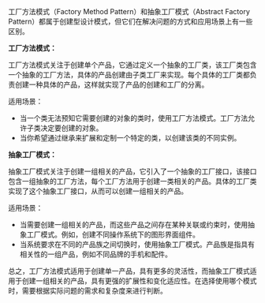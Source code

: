 工厂方法模式（Factory Method Pattern）和抽象工厂模式（Abstract Factory Pattern）都属于创建型设计模式，但它们在解决问题的方式和应用场景上有一些区别。



**工厂方法模式：**



工厂方法模式关注于创建单个产品，它通过定义一个抽象的工厂类，该工厂类包含一个抽象的工厂方法，具体的产品创建由子类工厂来实现。每个具体的工厂类都负责创建一种具体的产品，这样就实现了产品的创建和工厂的分离。



适用场景：



+ 当一个类无法预知它需要创建的对象的类时，使用工厂方法模式。工厂方法允许子类决定要创建的对象。
+ 当你希望通过继承来扩展和定制一个特定的类，以创建该类的不同实例。



**抽象工厂模式：**



抽象工厂模式关注于创建一组相关的产品，它引入了一个抽象的工厂接口，该接口包含一组抽象的工厂方法，每个工厂方法用于创建一类相关的产品。具体的工厂类实现了这个抽象工厂接口，从而可以创建一组相关的产品。



适用场景：



+ 当需要创建一组相关的产品，而这些产品之间存在某种关联或约束时，使用抽象工厂模式。例如，创建不同操作系统下的图形界面组件。
+ 当系统要求在不同的产品族之间切换时，使用抽象工厂模式。产品族是指具有相关性的一组产品，例如不同品牌的手机和配件。



总之，工厂方法模式适用于创建单一产品，具有更多的灵活性，而抽象工厂模式适用于创建一组相关的产品，具有更强的扩展性和变化适应性。在选择使用哪个模式时，需要根据实际问题的需求和复杂度来进行判断。

